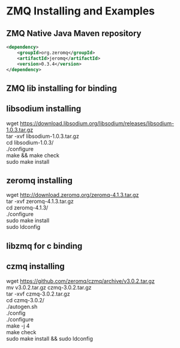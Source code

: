 # ZMQ Installing and Examples

## ZMQ Native Java Maven repository

```xml
<dependency>  
	<groupId>org.zeromq</groupId>  
	<artifactId>jeromq</artifactId>  
	<version>0.3.4</version>  
</dependency>  
```


## ZMQ lib installing for binding

## libsodium installing

wget https://download.libsodium.org/libsodium/releases/libsodium-1.0.3.tar.gz  
tar -xvf libsodium-1.0.3.tar.gz  
cd libsodium-1.0.3/  
./configure  
make && make check  
sudo make install  


## zeromq installing

wget http://download.zeromq.org/zeromq-4.1.3.tar.gz  
tar -xvf zeromq-4.1.3.tar.gz   
cd zeromq-4.1.3/  
./configure   
sudo make install  
sudo ldconfig  

## libzmq for c binding

## czmq installing

wget https://github.com/zeromq/czmq/archive/v3.0.2.tar.gz  
mv v3.0.2.tar.gz czmq-3.0.2.tar.gz  
tar -xvf czmq-3.0.2.tar.gz  
cd czmq-3.0.2/  
./autogen.sh  
./config  
./configure  
make -j 4  
make check  
sudo make install && sudo ldconfig  

